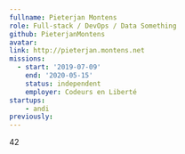```yaml
---
fullname: Pieterjan Montens
role: Full-stack / DevOps / Data Something
github: PieterjanMontens
avatar: 
link: http://pieterjan.montens.net
missions:
  - start: '2019-07-09'
    end: '2020-05-15'
    status: independent
    employer: Codeurs en Liberté
startups:
    - andi
previously:
---
```


42

